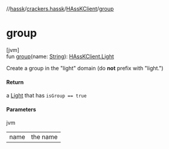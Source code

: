 //[hassk](../../../index.md)/[crackers.hassk](../index.md)/[HAssKClient](index.md)/[group](group.md)

# group

[jvm]\
fun [group](group.md)(name: [String](https://kotlinlang.org/api/latest/jvm/stdlib/kotlin/-string/index.html)): [HAssKClient.Light](-light/index.md)

Create a group in the &quot;light&quot; domain (do **not** prefix with &quot;light.&quot;)

#### Return

a [Light](-light/index.md) that has `isGroup == true`

#### Parameters

jvm

| | |
|---|---|
| name | the name |
